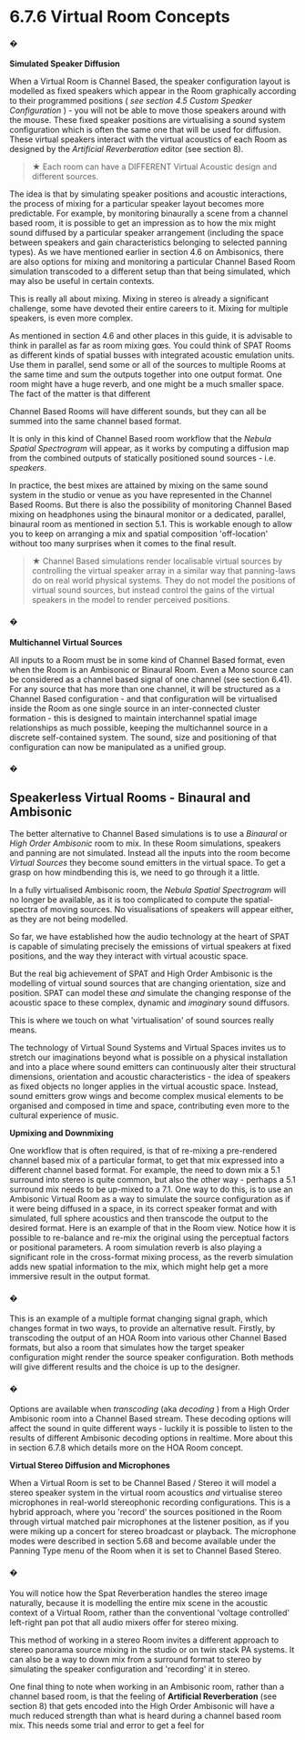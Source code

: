 # 6.7.6 Virtual Room Concepts

#### �


**Simulated Speaker Diffusion**

When a Virtual Room is Channel Based, the speaker configuration layout is modelled as fixed speakers which appear in the Room graphically according to their
programmed positions ( _see section 4.5 Custom Speaker Configuration_ ) - you will
not be able to move those speakers around with the mouse. These fixed speaker
positions are virtualising a sound system configuration which is often the same one
that will be used for diffusion. These virtual speakers interact with the virtual
acoustics of each Room as designed by the _Artificial Reverberation_ editor (see section 8).

> ★ Each room can have a DIFFERENT Virtual Acoustic design and different sources.

The idea is that by simulating speaker positions and acoustic interactions, the
process of mixing for a particular speaker layout becomes more predictable. For
example, by monitoring binaurally a scene from a channel based room, it is possible to get an impression as to how the mix might sound diffused by a particular
speaker arrangement (including the space between speakers and gain characteristics belonging to selected panning types). As we have mentioned earlier in section
4.6 on Ambisonics, there are also options for mixing and monitoring a particular
Channel Based Room simulation transcoded to a different setup than that being
simulated, which may also be useful in certain contexts.

This is really all about mixing. Mixing in stereo is already a significant challenge,
some have devoted their entire careers to it. Mixing for multiple speakers, is even
more complex.

As mentioned in section 4.6 and other places in this guide, it is advisable to think in
parallel as far as room mixing gœs. You could think of SPAT Rooms as different
kinds of spatial busses with integrated acoustic emulation units. Use them in parallel, send some or all of the sources to multiple Rooms at the same time and sum
the outputs together into one output format. One room might have a huge reverb,
and one might be a much smaller space. The fact of the matter is that different


Channel Based Rooms will have different sounds, but they can all be summed into
the same channel based format.

It is only in this kind of Channel Based room workflow that the _Nebula Spatial Spectrogram_ will appear, as it works by computing a diffusion map from the combined
outputs of statically positioned sound sources - i.e. _speakers_.

In practice, the best mixes are attained by mixing on the same sound system in the
studio or venue as you have represented in the Channel Based Rooms. But there is
also the possibility of monitoring Channel Based mixing on headphones using the
binaural monitor or a dedicated, parallel, binaural room as mentioned in section
5.1. This is workable enough to allow you to keep on arranging a mix and spatial
composition 'off-location' without too many surprises when it comes to the final result.


> ★ Channel Based simulations render localisable virtual sources by
controlling the virtual speaker array in a similar way that panning-laws
do on real world physical systems. They do not model the positions of
virtual sound sources, but instead control the gains of the virtual
speakers in the model to render perceived positions.

#### �

**Multichannel Virtual Sources**

All inputs to a Room must be in some kind of Channel Based format, even when
the Room is an Ambisonic or Binaural Room. Even a Mono source can be considered as a channel based signal of one channel (see section 6.41). For any source
that has more than one channel, it will be structured as a Channel Based configuration - and that configuration will be virtualised inside the Room as one single
source in an inter-connected cluster formation - this is designed to maintain interchannel spatial image relationships as much possible, keeping the multichannel
source in a discrete self-contained system. The sound, size and positioning of that
configuration can now be manipulated as a unified group.


#### �

## Speakerless Virtual Rooms - Binaural and Ambisonic

The better alternative to Channel Based simulations is to use a _Binaural_ or _High
Order Ambisonic_ room to mix. In these Room simulations, speakers and panning
are not simulated. Instead all the inputs into the room become _Virtual Sources_ they become sound emitters in the virtual space. To get a grasp on how mindbending this is, we need to go through it a little.

In a fully virtualised Ambisonic room, the _Nebula Spatial Spectrogram_ will no
longer be available, as it is too complicated to compute the spatial-spectra of moving sources. No visualisations of speakers will appear either, as they are not being
modelled.

So far, we have established how the audio technology at the heart of SPAT is capable of simulating precisely the emissions of virtual speakers at fixed positions,
and the way they interact with virtual acoustic space.

But the real big achievement of SPAT and High Order Ambisonic is the modelling
of virtual sound sources that are changing orientation, size and position. SPAT can
model these _and_ simulate the changing response of the acoustic space to these
complex, dynamic and _imaginary_ sound diffusors.

This is where we touch on what 'virtualisation' of sound sources really means.

The technology of Virtual Sound Systems and Virtual Spaces invites us to stretch
our imaginations beyond what is possible on a physical installation and into a place
where sound emitters can continuously alter their structural dimensions, orientation and acoustic characteristics - the idea of speakers as fixed objects no longer
applies in the virtual acoustic space. Instead, sound emitters grow wings and become complex musical elements to be organised and composed in time and
space, contributing even more to the cultural experience of music.


**Upmixing and Downmixing**

One workflow that is often required, is that of re-mixing a pre-rendered channel
based mix of a particular format, to get that mix expressed into a different channel
based format. For example, the need to down mix a 5.1 surround into stereo is
quite common, but also the other way - perhaps a 5.1 surround mix needs to be
up-mixed to a 7.1.
One way to do this, is to use an Ambisonic Virtual Room as a way to simulate the
source configuration as if it were being diffused in a space, in its correct speaker
format and with simulated, full sphere acoustics and then transcode the output to
the desired format.
Here is an example of that in the Room view. Notice how it is possible to re-balance and re-mix the original using the perceptual factors or positional parameters.
A room simulation reverb is also playing a significant role in the cross-format mixing process, as the reverb simulation adds new spatial information to the mix,
which might help get a more immersive result in the output format.

#### �

This is an example of a multiple format changing signal graph, which changes format in two ways, to provide an alternative result. Firstly, by transcoding the output
of an HOA Room into various other Channel Based formats, but also a room that
simulates how the target speaker configuration might render the source speaker
configuration. Both methods will give different results and the choice is up to the
designer.

#### �

Options are available when _transcoding_ (aka _decoding_ ) from a High Order Ambisonic room into a Channel Based stream. These decoding options will affect the
sound in quite different ways - luckily it is possible to listen to the results of different Ambisonic decoding options in realtime. More about this in section 6.7.8 which
details more on the HOA Room concept.

**Virtual Stereo Diffusion and Microphones**

When a Virtual Room is set to be Channel Based / Stereo it will model a stereo
speaker system in the virtual room acoustics _and_ virtualise stereo microphones in
real-world stereophonic recording configurations. This is a hybrid approach, where
you 'record' the sources positioned in the Room through virtual matched pair microphones at the listener position, as if you were miking up a concert for stereo
broadcast or playback. The microphone modes were described in section 5.68 and
become available under the Panning Type menu of the Room when it is set to
Channel Based Stereo.

#### �

You will notice how the Spat Reverberation handles the stereo image naturally, because it is modelling the entire mix scene in the acoustic context of a Virtual Room,
rather than the conventional 'voltage controlled' left-right pan pot that all audio
mixers offer for stereo mixing.

This method of working in a stereo Room invites a different approach to stereo
panorama source mixing in the studio or on twin stack PA systems. It can also be a
way to down mix from a surround format to stereo by simulating the speaker configuration and 'recording' it in stereo.

One final thing to note when working in an Ambisonic room, rather than a channel
based room, is that the feeling of **Artificial Reverberation** (see section 8) that gets
encoded into the High Order Ambisonic will have a much reduced strength than
what is heard during a channel based room mix. This needs some trial and error to
get a feel for

